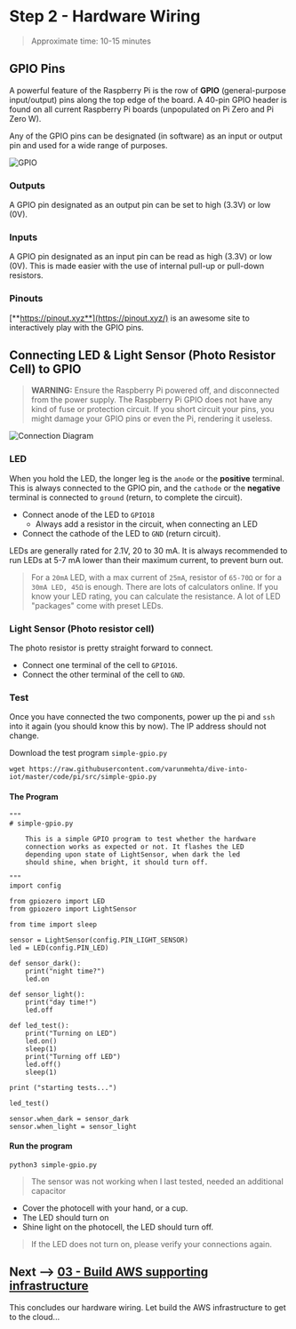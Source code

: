 # Step 2 - Hardware Wiring

> Approximate time: 10-15 minutes

## GPIO Pins

A powerful feature of the Raspberry Pi is the row of **GPIO** (general-purpose input/output) pins along the top edge of the board. A 40-pin GPIO header is found on all current Raspberry Pi boards (unpopulated on Pi Zero and Pi Zero W).

Any of the GPIO pins can be designated (in software) as an input or output pin and used for a wide range of purposes.

![GPIO](https://pinout.xyz/resources/raspberry-pi-pinout.png)

### Outputs
A GPIO pin designated as an output pin can be set to high (3.3V) or low (0V).

### Inputs
A GPIO pin designated as an input pin can be read as high (3.3V) or low (0V). This is made easier with the use of internal pull-up or pull-down resistors.

### Pinouts
[**https://pinout.xyz**](https://pinout.xyz/) is an awesome site to interactively play with the GPIO pins.

## Connecting LED & Light Sensor (Photo Resistor Cell) to GPIO

> **WARNING:** Ensure the Raspberry Pi powered off, and disconnected from the power supply. The Raspberry Pi GPIO does not have any kind of fuse or protection circuit. If you short circuit your pins, you might damage your GPIO pins or even the Pi, rendering it useless.

![Connection Diagram](../assets/pi-led-light-sensor-diagram.png)

### LED

When you hold the LED, the longer leg is the `anode` or the **positive** terminal. This is always connected to the GPIO pin, and the `cathode` or the **negative** terminal is connected to `ground` (return, to complete the circuit).

 * Connect anode of the LED to `GPIO18`
   * Always add a resistor in the circuit, when connecting an LED
 * Connect the cathode of the LED to `GND` (return circuit).

LEDs are generally rated for 2.1V, 20 to 30 mA. It is always recommended to run LEDs at 5-7 mA lower than their maximum current, to prevent burn out.

> For a `20mA` LED, with a max current of `25mA`, resistor of `65-70Ω` or for a `30mA LED, 45Ω` is enough. There are lots of calculators online. If you know your LED rating, you can calculate the resistance. A lot of LED "packages" come with preset LEDs.

### Light Sensor (Photo resistor cell)

The photo resistor is pretty straight forward to connect.

 * Connect one terminal of the cell to `GPIO16`.
 * Connect the other terminal of the cell to `GND`.

### Test

Once you have connected the two components, power up the pi and `ssh` into it again (you should know this by now). The IP address should not change.

Download the test program `simple-gpio.py`
```
wget https://raw.githubusercontent.com/varunmehta/dive-into-iot/master/code/pi/src/simple-gpio.py
```

#### The Program

```
"""
# simple-gpio.py

    This is a simple GPIO program to test whether the hardware
    connection works as expected or not. It flashes the LED
    depending upon state of LightSensor, when dark the led
    should shine, when bright, it should turn off.

"""
import config

from gpiozero import LED
from gpiozero import LightSensor

from time import sleep

sensor = LightSensor(config.PIN_LIGHT_SENSOR)
led = LED(config.PIN_LED)

def sensor_dark():
    print("night time?")
    led.on

def sensor_light():
    print("day time!")
    led.off

def led_test():
    print("Turning on LED")
    led.on()
    sleep(1)
    print("Turning off LED")
    led.off()
    sleep(1)

print ("starting tests...")

led_test()

sensor.when_dark = sensor_dark
sensor.when_light = sensor_light
```

#### Run the program

```
python3 simple-gpio.py
```

> The sensor was not working when I last tested, needed an additional capacitor

 * Cover the photocell with your hand, or a cup.
 * The LED should turn on
 * Shine light on the photocell, the LED should turn off.

> If the LED does not turn on, please verify your connections again.

## Next --> [03 - Build AWS supporting infrastructure](../03-infrastructure)
This concludes our hardware wiring. Let build the AWS infrastructure to get to the cloud...
